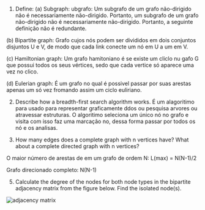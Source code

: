 1. Define:
(a) Subgraph: ubgrafo: Um subgrafo de um grafo não-dirigido não é necessariamente não-dirigido.  Portanto, um subgrafo de um grafo não-dirigido não é necessariamente não-dirigido. Portanto, a seguinte definição não é redundante. 

(b) Bipartite graph: Grafo cujos nós podem ser divididos em dois conjuntos disjuntos U e V, de modo
que cada link conecte um nó em U a um em V.

(c) Hamiltonian graph: Um grafo hamitoniano é se existe um cliclo nu gafo G que possui todos os seus vértices, sedo que cada vertice só aparece uma vez no clico.

(d) Eulerian graph: É um grafo no qual é possivel passar por suas arestas apenas um só vez fromando assim um ciclo euliriano.

2. Describe how a breadth-first search algorithm works.
É um alagoritimo para usado para representar graficamente ddos ou pesquisa arvores ou atravessar estruturas. O algoritimo seleciona um único nó no grafo e visita com isso faz uma marcação no, dessa forma passar por todos os nó e os analisas. 

3. How many edges does a complete graph with n vertices have? What about a complete directed graph with n vertices?

O maior número de arestas de em um grafo de
ordem N: L(max) = N(N-1)/2

Grafo direcionado completo: N(N-1)

5. Calculate the degree of the nodes for both node types in the bipartite adjacency matrix from the figure below. Find the isolated node(s).

![adjacency matrix](./img/matrix01.png)


